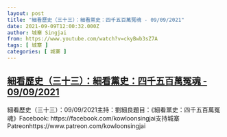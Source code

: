 ```yaml
---
layout: post
title: "細看歷史（三十三）：細看黨史：四千五百萬冤魂 - 09/09/2021"
date: 2021-09-09T12:00:32.000Z
author: 城寨 Singjai
from: https://www.youtube.com/watch?v=ckyBwb3sZ7A
tags: [ 城寨 ]
categories: [ 城寨 ]
---
```

<!--1631188832000-->
[細看歷史（三十三）：細看黨史：四千五百萬冤魂 - 09/09/2021](https://www.youtube.com/watch?v=ckyBwb3sZ7A)
------

<div>
細看歷史（三十三）：09/09/2021主持：劉細良題目：《細看黨史：四千五百萬冤魂》Facebook: https://facebook.com/kowloonsingjai支持城寨Patreonhttps://www.patreon.com/kowloonsingjai
</div>
